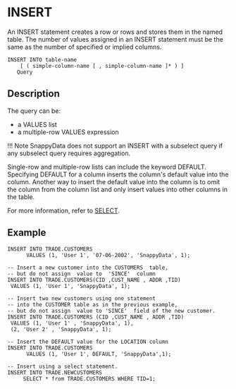 # INSERT

An INSERT statement creates a row or rows and stores them in the named table. The number of values assigned in an INSERT statement must be the same as the number of specified or implied columns.

```no-highlight
INSERT INTO table-name
    [ ( simple-column-name [ , simple-column-name ]* ) ]
   Query
```

## Description

The query can be:

-   a VALUES list
-   a multiple-row VALUES expression

!!! Note
	SnappyData does not support an INSERT with a subselect query if any subselect query requires aggregation. </p>
    
Single-row and multiple-row lists can include the keyword DEFAULT. Specifying DEFAULT for a column inserts the column's default value into the column. Another way to insert the default value into the column is to omit the column from the column list and only insert values into other columns in the table.

For more information, refer to [SELECT](select.md).

## Example

```no-highlight
INSERT INTO TRADE.CUSTOMERS
      VALUES (1, 'User 1', '07-06-2002', 'SnappyData', 1);

-- Insert a new customer into the CUSTOMERS  table,
-- but do not assign  value to  'SINCE'  column
INSERT INTO TRADE.CUSTOMERS(CID ,CUST_NAME , ADDR ,TID)
 VALUES (1, 'User 1', 'SnappyData', 1);

-- Insert two new customers using one statement 
-- into the CUSTOMER table as in the previous example, 
-- but do not assign  value to 'SINCE'  field of the new customer.
INSERT INTO TRADE.CUSTOMERS (CID ,CUST_NAME , ADDR ,TID)
 VALUES (1, 'User 1' , 'SnappyData', 1),
 (2, 'User 2' , 'SnappyData', 1);

-- Insert the DEFAULT value for the LOCATION column
INSERT INTO TRADE.CUSTOMERS
      VALUES (1, 'User 1', DEFAULT, 'SnappyData',1);

-- Insert using a select statement.
INSERT INTO TRADE.NEWCUSTOMERS
     SELECT * from TRADE.CUSTOMERS WHERE TID=1;
```


